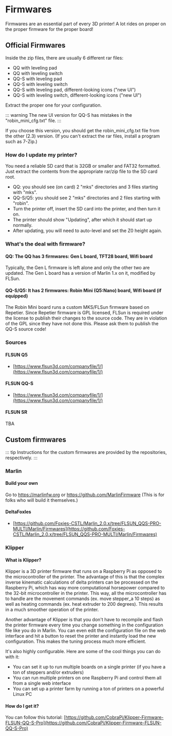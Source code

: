 # Firmwares

Firmwares are an essential part of every 3D printer! A lot rides on proper on the proper firmware for the proper board!
## Official Firmwares

Inside the zip files, there are usually 6 different rar files:
- QQ with leveling pad
- QQ with leveling switch
- QQ-S with leveling pad
- QQ-S with leveling switch
- QQ-S with leveling pad, different-looking icons ("new UI")
- QQ-S with leveling switch, different-looking icons ("new UI")

Extract the proper one for your configuration.

::: warning
The new UI version for QQ-S has mistakes in the "robin_mini_cfg.txt" file.
:::

If you choose this version, you should get the robin_mini_cfg.txt file from the other (2.3) version. (If you can't extract the rar files, install a program such as 7-Zip.)

### How do I update my printer?
You need a reliable SD card that is 32GB or smaller and FAT32 formatted.
Just extract the contents from the appropriate rar/zip file to the SD card root.
- QQ: you should see (on card) 2 "mks" directories and 3 files starting with "mks".
- QQ-S/Q5: you should see 2 "mks" directories and 2 files starting with "robin".
- Turn the printer off, insert the SD card into the printer, and then turn it on.
- The printer should show "Updating", after which it should start up normally.
- After updating, you will need to auto-level and set the Z0 height again.

### What's the deal with firmware?

#### QQ: The QQ has 3 firmwares: Gen L board, TFT28 board, Wifi board
Typically, the Gen L firmware is left alone and only the other two are updated.
The Gen L board has a version of Marlin 1.x on it, modified by FLSun.
#### QQ-S/Q5: It has 2 firmwares: Robin Mini (Q5:Nano) board, Wifi board (if equipped)
The Robin Mini board runs a custom MKS/FLSun firmware based on Repetier.
Since Repetier firmware is GPL licensed, FLSun is required under the license
to publish their changes to the source code. They are in violation of the GPL
since they have not done this. Please ask them to publish the QQ-S source code!

### Sources

#### FLSUN Q5
 * [https://www.flsun3d.com/companyfile/1/](https://www.flsun3d.com/companyfile/1/)

#### FLSUN QQ-S
 * [https://www.flsun3d.com/companyfile/1/](https://www.flsun3d.com/companyfile/1/)

#### FLSUN SR
TBA
## Custom firmwares

::: tip
Instructions for the custom firmwares are provided by the repositories, respectively.
:::

### Marlin
#### Build your own
Go to <https://marlinfw.org> or <https://github.com/MarlinFirmware>
(This is for folks who will build it themselves.)

#### DeltaFoxIes

 * [https://github.com/Foxies-CSTL/Marlin_2.0.x/tree/FLSUN_QQS-PRO-MULTI/Marlin/Firmwares](https://github.com/Foxies-CSTL/Marlin_2.0.x/tree/FLSUN_QQS-PRO-MULTI/Marlin/Firmwares)

### Klipper

#### What is Klipper?
Klipper is a 3D printer firmware that runs on a Raspberry Pi as opposed to the microcontroller of the printer.
The advantage of this is that the complex inverse kinematic calculations of delta printers can be processed on the
Raspberry Pi, which has way more computational horsepower compared to the 32-bit microcontroller in the printer.
This way, all the microcontroller has to handle are the movement commands (ex. move stepper_a 10 steps) as well as heating commands (ex. heat extruder to 200 degrees). This results in a much smoother operation of the printer.

Another advantage of Klipper is that you don't have to recompile and flash the printer firmware every time you change something in
the configuration file like you do in Marlin. You can even edit the configuration file on the web interface and hit a button to reset the printer and instantly load the new configuration. This makes the tuning process much more efficient.

It's also highly configurable. Here are some of the cool things you can do with it:

- You can set it up to run multiple boards on a single printer (if you have a ton of steppers and/or extruders)
- You can run multiple printers on one Raspberry Pi and control them all from a single web interface
- You can set up a printer farm by running a ton of printers on a powerful Linux PC


#### How do I get it?

You can follow this tutorial: [https://github.com/CobraPi/Klipper-Firmware-FLSUN-QQ-S-Pro](https://github.com/CobraPi/Klipper-Firmware-FLSUN-QQ-S-Pro)

